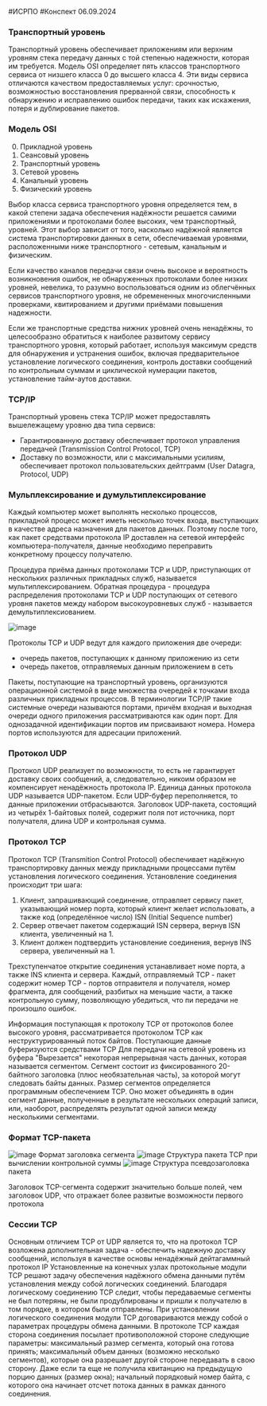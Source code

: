 #ИСРПО #Конспект 06.09.2024

### Транспортный уровень
Транспортный уровень обеспечивает приложениям или верхним уровням стека передачу данных с той степенью надежности, которая им требуется. Модель OSI определяет пять классов транспортного сервиса от низшего класса 0 до высшего класса 4. Эти виды сервиса отличаются качеством предоставляемых услуг: срочностью, возможностью восстановления прерванной связи, способность к обнаружению и исправлению ошибок передачи, таких как искажения, потеря и дублирование пакетов.

### Модель OSI
0. Прикладной уровень
1. Сеансовый уровень
2. Транспортный уровень
3. Сетевой уровень
4. Канальный уровень
5. Физический уровень

Выбор класса сервиса транспортного уровня определяется тем, в какой степени задача обеспечения надёжности решается самими приложениями и протоколами более высоких, чем транспортный, уровней. Этот выбор зависит от того, насколько надёжной является система транспортировки данных в сети, обеспечиваемая уровнями, расположенными ниже транспортного - сетевым, канальным и физическим.

Если качество каналов передачи связи очень высокое и вероятность возникновения ошибок, не обнаруженных протоколами более низких уровней, невелика, то разумно воспользоваться одним из облегчённых сервисов транспортного уровня, не обремененных многочисленными проверками, квитированием и другими приёмами повышения надежности.

Если же транспортные средства нижних уровней очень ненадёжны, то целесообразно обратиться к наиболее развитому сервису транспортного уровня, который работает, используя максимум средств для обнаружения и устранения ошибок, включая предварительное установление логического соединения, контроль доставки сообщений по контрольным суммам и циклической нумерации пакетов, установление тайм-аутов доставки.

### TCP/IP

Транспортный уровень стека TCP/IP может предоставлять вышележащему уровню два типа сервисв:
- Гарантированную доставку обеспечивает протокол управления передачей (Transmission Control Protocol, TCP)
- Доставку по возможности, или с максимальными усилиям, обеспечивает протокол пользовательских дейтграмм (User Datagra, Protocol, UDP)

### Мульплексирование и думультиплексирование
Каждый компьютер может выполнять несколько процессов, прикладной процесс может иметь несколько точек входа, выступающих в качестве адреса назначения для пакетов данных. Поэтому после того, как пакет средствами протокола IP доставлен на сетевой интерфейс компьютера-получателя, данные необходимо переправить конкретному процессу получателю.

Процедура приёма данных протоколами TCP и UDP, приступающих от нескольких различных прикладных служб, называется мультиплексированием.
Обратная процедура - процедура распределения протоколами TCP и UDP поступающих от сетевого уровня пакетов между набором высокоуровневых служб - называется демультиплексиованием.

<img src='https://i.postimg.cc/sgqG0GZf/image.png' border='0' alt='image'/>

Протоколы TCP и UDP ведут для каждого приложения две очереди:
- очередь пакетов, поступающих к данному приложению из сети
- очередь пакетов, отправляемых данным приложением в сеть

Пакеты, поступающие на транспортный уровень, организуются операционной системой в виде множества очередей к точками входа различных прикладных процессов. В терминологии TCP/IP такие системные очереди называются портами, причём входная и выходная очереди одного приложения рассматриваются как один порт. Для однозадачной идентификации портов им присваивают номера. Номера портов используются для адресации приложений.

### Протокол  UDP
Протокол UDP реализует по возможности, то есть не гарантирует доставку своих сообщений, а, следовательно, никоим образом не компенсирует ненадёжность протокола IP.
Единица данных протокола UDP называется UDP-пакетом.
Если UDP-буфер переполняется, то данные приложении отбрасываются. Заголовок UDP-пакета, состоящий из четырёх 1-байтовых полей, содержит поля пот источника, порт получателя, длина UDP и контрольная сумма.

### Протокол TCP
Протокол TCP (Transmition Control Protocol) обеспечивает надёжную транспортировку данных между прикладными процессами путём установления логического соединения.
Установление соединения происходит  три шага:
1. Клиент, запрашивающий соединение, отправляет сервису пакет, указывающий номер порта, который клиент желает использовать, а также код (определённое число) ISN (Initial Sequence number)
2. Сервер отвечает пакетом содержащий ISN сервера, вернув ISN клиента, увеличенный на 1.
3. Клиент должен подтвердить установление соединения, вернув INS сервера, увеличенный на 1.

Трехступенчатое открытие соединения устанавливает номе порта, а также INS клиента и сервера. Каждый, отправляемый TCP - пакет содержит номер TCP - портов отправителя и получателя, номер фрагмента, для сообщений, разбитых на меньшие части, а также контрольную сумму, позволяющую убедиться, что пи передачи не произошло ошибок.

Информация поступающая к протоколу TCP от протоколов более высокого уровня, рассматривается протоколом TCP как неструктурированный поток байтов.
Поступающие данные буферизуются средствами TCP
Для передачи на сетевой уровень из буфера "Вырезается" некоторая непрерывная часть данных, которая называется сегментом.
Сегмент состоит из фиксированного 20-байтного заголовка (плюс необязательная часть), за которой могут следовать байты данных. Размер сегментов определяется программным обеспечением TCP. Оно может объединять в один сегмент данные, полученные в результате нескольких операций записи, или, наоборот, распределять результат одной записи между несколькими сегментами.

### Формат TCP-пакета
<img src='https://i.postimg.cc/Kkt6ckFH/image.png' border='0' alt='image'/>
Формат заголовка сегмента

<img src='https://i.postimg.cc/jC0KVKK1/image.png' border='0' alt='image'/>
Структура пакета TCP при вычислении контрольной суммы

<img src='https://i.postimg.cc/xCXcnfDj/image.png' border='0' alt='image'/>
Структура псевдозаголовка пакета

Заголовок TCP-сегмента содержит значительно больше полей, чем заголовок  UDP, что отражает более развитые возможности первого протокола

### Сессии TCP
Основным отличием TCP от UDP является то, что на протокол TCP возложена дополнительная задача - обеспечить надежную доставку сообщений, используя в качестве основы ненадёжный дейтагаммный протокол IP
Установленные на конечных узлах протокольные модули TCP решают задачу обеспечения надёжного обмена данными путём установления между собой логических соединений. Благодаря логическому соединению TCP следит, чтобы передаваемые сегменты не был потеряны, не были продублированы и пришли к получателю в том порядке, в котором были отправлены.
При установлении логического соединения модули TCP договариваются между собой о параметрах процедуры обмена данными. В протоколе TCP каждая сторона соединения посылает противоположной стороне следующие параметры:
максимальный размер сегмента, который она готова принять;
максимальный объем данных (возможно несколько сегментов), которые она разрешает другой стороне передавать в свою сторону. Даже если та еще не получила квитанцию на предыдущую порцию данных (размер окна);
начальный порядковый номер байта, с которого она начинает отсчет потока данных в рамках данного соединения.